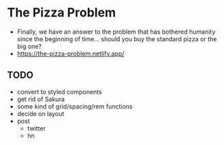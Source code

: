 # The Pizza Problem

- Finally, we have an answer to the problem that has bothered humanity since the beginning of time… should you buy the standard pizza or the big one?
- https://the-pizza-problem.netlify.app/

## TODO

- convert to styled components
- get rid of Sakura
- some kind of grid/spacing/rem functions
- decide on layout
- post
  - twitter
  - hn
